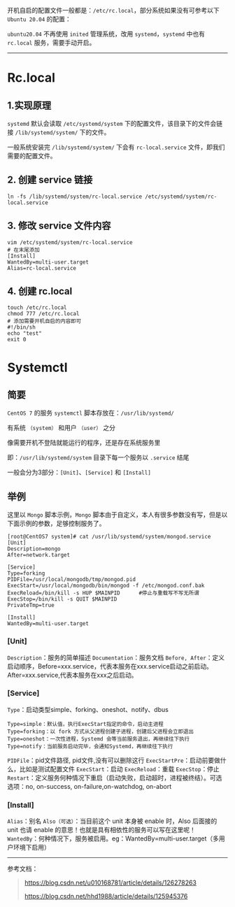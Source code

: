 开机自启的配置文件一般都是：`/etc/rc.local`，部分系统如果没有可参考以下 `Ubuntu 20.04`  的配置：

`ubuntu20.04` 不再使用  `inited` 管理系统，改用  `systemd`，`systemd` 中也有 `rc.local` 服务，需要手动开启。

---
# Rc.local

## 1.实现原理

`systemd` 默认会读取 `/etc/systemd/system` 下的配置文件，该目录下的文件会链接 `/lib/systemd/system/` 下的文件。

一般系统安装完 `/lib/systemd/system/` 下会有 `rc-local.service` 文件，即我们需要的配置文件。

## 2. 创建 service 链接

```shell
ln -fs /lib/systemd/system/rc-local.service /etc/systemd/system/rc-local.service
```

## 3. 修改 service 文件内容

```shell
vim /etc/systemd/system/rc-local.service
# 在末尾添加
[Install]
WantedBy=multi-user.target
Alias=rc-local.service
```

## 4. 创建 rc.local

```shell
touch /etc/rc.local
chmod 777 /etc/rc.local
# 添加需要开机自启的内容即可
#!/bin/sh
echo "test"
exit 0

```

# Systemctl

## 简要
`CentOS 7` 的服务 `systemctl` 脚本存放在：`/usr/lib/systemd/`

有系统 `（system）` 和用户 `（user）` 之分

像需要开机不登陆就能运行的程序，还是存在系统服务里

即：`/usr/lib/systemd/system` 目录下每一个服务以 `.service` 结尾

一般会分为3部分：`[Unit]`、`[Service]` 和 `[Install]`

## 举例
这里以 `Mongo` 脚本示例，`Mongo` 脚本由于自定义，本人有很多参数没有写，但是以下面示例的参数，足够控制服务了。
```shell
[root@CentOS7 system]# cat /usr/lib/systemd/system/mongod.service 
[Unit]
Description=mongo
After=network.target 
 
[Service]
Type=forking
PIDFile=/usr/local/mongodb/tmp/mongod.pid
ExecStart=/usr/local/mongodb/bin/mongod -f /etc/mongod.conf.bak
ExecReload=/bin/kill -s HUP $MAINPID      #停止与重载写不写无所谓
ExecStop=/bin/kill -s QUIT $MAINPID
PrivateTmp=true
 
[Install]
WantedBy=multi-user.target
```
### [Unit]
`Description`：服务的简单描述
`Documentation`：服务文档
`Before, After`：定义启动顺序，Before=xxx.service，代表本服务在xxx.service启动之前启动。After=xxx.service,代表本服务在xxx之后启动。

### [Service]
`Type`：启动类型simple、forking、oneshot、notify、dbus

```shell
Type=simple：默认值，执行ExecStart指定的命令，启动主进程
Type=forking：以 fork 方式从父进程创建子进程，创建后父进程会立即退出
Type=oneshot：一次性进程，Systemd 会等当前服务退出，再继续往下执行
Type=notify：当前服务启动完毕，会通知Systemd，再继续往下执行
```

`PIDFile`：pid文件路径, pid文件,没有可以删除这行
`ExecStartPre`：启动前要做什么，比如是测试配置文件
`ExecStart`：启动
`ExecReload`：重载 
`ExecStop`：停止
`Restart`：定义服务何种情况下重启（启动失败，启动超时，进程被终结）。可选选项：no, on-success, on-failure,on-watchdog, on-abort

### [Install]
`Alias`：别名
`Also（可选）`：当目前这个 unit 本身被 enable 时，Also 后面接的 unit 也请 enable 的意思！也就是具有相依性的服务可以写在这里呢！
`WantedBy`：何种情况下，服务被启用。eg：WantedBy=multi-user.target（多用户环境下启用）


---
参考文档：
> https://blog.csdn.net/u010168781/article/details/126278263
>
> https://blog.csdn.net/hhd1988/article/details/125945376
